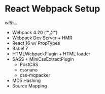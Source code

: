 # React Webpack Setup
*with...*

*   Webpack 4.20 ( ͡° ͜ʖ ͡°)
* Webpack Dev Server + HMR
* React 16 w/ PropTypes
* Babel 7
* HTMLWebpackPlugin + HTML loader
* SASS + MiniCssExtractPlugin
    * PostCSS
    * cssnano
    * css-mqpacker
* MD5 Hashing
* Source Mapping